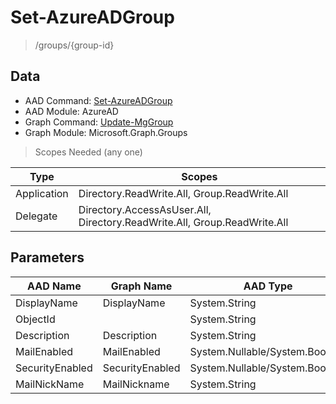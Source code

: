 # Set-AzureADGroup

> /groups/{group-id}

## Data

+ AAD Command: [Set-AzureADGroup](https://docs.microsoft.com/en-us/powershell/module/AzureAD/Set-AzureADGroup)
+ AAD Module: AzureAD
+ Graph Command: [Update-MgGroup](https://docs.microsoft.com/en-us/powershell/module/Microsoft.Graph.Groups/Update-MgGroup)
+ Graph Module: Microsoft.Graph.Groups

> Scopes Needed (any one)

|Type|Scopes|
|---|---|
|Application|Directory.ReadWrite.All, Group.ReadWrite.All|
|Delegate|Directory.AccessAsUser.All, Directory.ReadWrite.All, Group.ReadWrite.All|

## Parameters

|AAD Name|Graph Name|AAD Type|Graph Type|Infos|
|---|---|---|---|---|
|DisplayName|DisplayName|System.String|System.String||
|ObjectId||System.String|||
|Description|Description|System.String|System.String||
|MailEnabled|MailEnabled|System.Nullable/System.Boolean|System.Management.Automation.SwitchParameter||
|SecurityEnabled|SecurityEnabled|System.Nullable/System.Boolean|System.Management.Automation.SwitchParameter||
|MailNickName|MailNickname|System.String|System.String||

